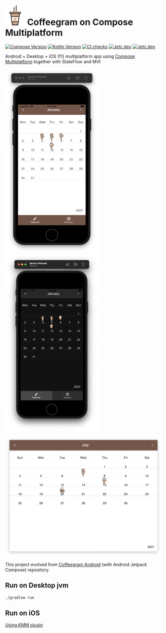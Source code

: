 # ![](images/icon.png) Coffeegram on Compose Multiplatform

[![Compose Version](https://img.shields.io/badge/Compose%20Multiplatform-1.5.0--beta01-yellow)](https://github.com/JetBrains/compose-multiplatform)
[![Kotlin Version](https://img.shields.io/badge/Kotlin-1.9.0-blue.svg)](https://kotlinlang.org)
[![CI checks](https://github.com/phansier/Coffeegram-Compose-Multiplatform/actions/workflows/verify.yml/badge.svg)](https://github.com/phansier/Coffeegram-Compose-Multiplatform/actions/workflows/verify.yml)
[![Jetc.dev](https://img.shields.io/badge/jetc.dev-77-blue)](https://jetc.dev/issues/077.html)
[![Jetc.dev](https://img.shields.io/badge/jetc.dev-130-blue)](https://jetc.dev/issues/130.html)


Android + Desktop + iOS (!!!) multiplatform app using [Compose Multiplatform](https://github.com/JetBrains/compose-jb) together with StateFlow and MVI

<img src="images/ios.png" alt="drawing" width="300"/>
<img src="images/ios_dark.png" alt="drawing" width="300"/>

![](images/desktop.png)

This project evolved from [Coffeegram Android](https://github.com/phansier/Coffeegram) (with Android Jetpack Compose) repository.

## Run on Desktop jvm
`./gradlew run`

## Run on iOS
[Using KMM plugin](https://github.com/JetBrains/compose-multiplatform-ios-android-template#on-ios)
